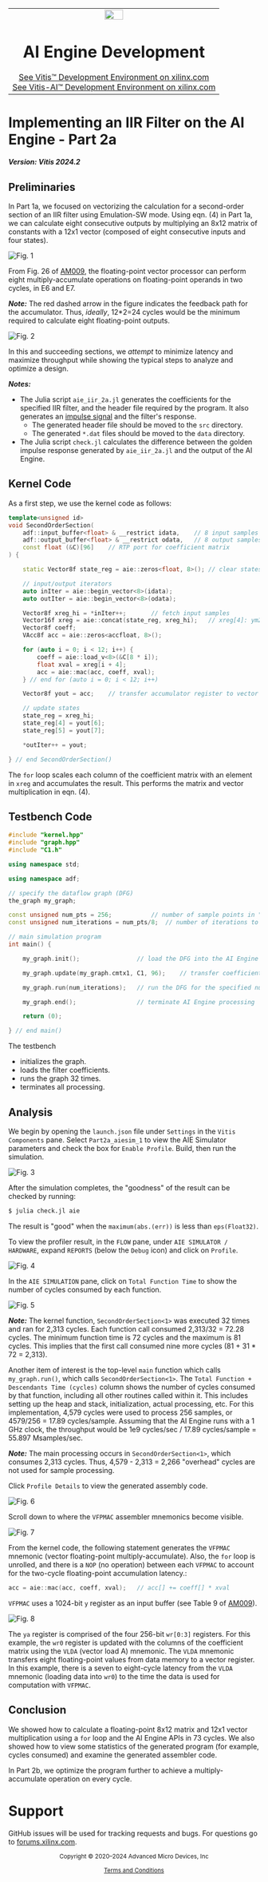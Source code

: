 <table class="sphinxhide" width="100%">
 <tr width="100%">
    <td align="center"><img src="https://raw.githubusercontent.com/Xilinx/Image-Collateral/main/xilinx-logo.png" width="30%"/><h1>AI Engine Development</h1>
    <a href="https://www.xilinx.com/products/design-tools/vitis.html">See Vitis™ Development Environment on xilinx.com</br></a>
    <a href="https://www.xilinx.com/products/design-tools/vitis/vitis-ai.html">See Vitis-AI™ Development Environment on xilinx.com</a>
    </td>
 </tr>
</table>

# Implementing an IIR Filter on the AI Engine - Part 2a

***Version: Vitis 2024.2***

## Preliminaries

In Part 1a, we focused on vectorizing the calculation for a second-order section of an IIR filter using Emulation-SW mode. Using eqn. (4) in Part 1a, we can calculate eight consecutive outputs by multiplying an 8x12 matrix of constants with a 12x1 vector (composed of eight consecutive inputs and four states).

![Fig. 1](./images/eqn4.PNG "Equation 4")

From Fig. 26 of [AM009](https://www.xilinx.com/support/documentation/architecture-manuals/am009-versal-ai-engine.pdf), the floating-point vector processor can perform eight multiply-accumulate operations on floating-point operands in two cycles, in E6 and E7.

***Note:*** The red dashed arrow in the figure indicates the feedback path for the accumulator. Thus, *ideally*, 12*2=24 cycles would be the minimum required to calculate eight floating-point outputs.

![Fig. 2](./images/vfp_pipeline.PNG "Vector Floating Point Pipeline")

In this and succeeding sections, we *attempt* to minimize latency and maximize throughput while showing the typical steps to analyze and optimize a design.

***Notes:***

* The Julia script `aie_iir_2a.jl` generates the coefficients for the specified IIR filter, and the header file required by the program. It also generates an [impulse signal](https://www.dsprelated.com/freebooks/filters/Impulse_Response_Representation.html) and the filter's response.
  * The generated header file should be moved to the `src` directory.
  * The generated `*.dat` files should be moved to the `data` directory.
* The Julia script `check.jl` calculates the difference between the golden impulse response generated by `aie_iir_2a.jl` and the output of the AI Engine.

## Kernel Code

As a first step, we use the kernel code as follows:
```C++
template<unsigned id>
void SecondOrderSection(
	adf::input_buffer<float> & __restrict idata,	// 8 input samples per iteration
	adf::output_buffer<float> & __restrict odata,	// 8 output samples per iteration
    const float (&C)[96]	// RTP port for coefficient matrix
) {

	static Vector8f state_reg = aie::zeros<float, 8>();	// clear states

	// input/output iterators
	auto inIter = aie::begin_vector<8>(idata);
	auto outIter = aie::begin_vector<8>(odata);

	Vector8f xreg_hi = *inIter++;		// fetch input samples
	Vector16f xreg = aie::concat(state_reg, xreg_hi);	// xreg[4]: ym2; xreg[5]: ym1; xreg[6]: xm2; xreg[7]: xm1; xreg[8:15]: x0:x7
	Vector8f coeff;
	VAcc8f acc = aie::zeros<accfloat, 8>();

	for (auto i = 0; i < 12; i++) {
		coeff = aie::load_v<8>(&C[8 * i]);
		float xval = xreg[i + 4];
		acc = aie::mac(acc, coeff, xval);
	} // end for (auto i = 0; i < 12; i++)

	Vector8f yout = acc;	// transfer accumulator register to vector register to update states

	// update states
	state_reg = xreg_hi;
	state_reg[4] = yout[6];
	state_reg[5] = yout[7];

	*outIter++ = yout;

} // end SecondOrderSection()
```
The `for` loop scales each column of the coefficient matrix with an element in `xreg` and accumulates the result. This performs the matrix and vector multiplication in eqn. (4).

## Testbench Code
```C++
#include "kernel.hpp"
#include "graph.hpp"
#include "C1.h"

using namespace std;

using namespace adf;

// specify the dataflow graph (DFG)
the_graph my_graph;

const unsigned num_pts = 256;			// number of sample points in "input.dat"
const unsigned num_iterations = num_pts/8;	// number of iterations to run

// main simulation program
int main() {

	my_graph.init();				// load the DFG into the AI Engine array, establish     connectivity, etc.

	my_graph.update(my_graph.cmtx1, C1, 96);	// transfer coefficients

	my_graph.run(num_iterations);	// run the DFG for the specified number of iterations

	my_graph.end();					// terminate AI Engine processing

	return (0);

} // end main()

```
The testbench

* initializes the graph.
* loads the filter coefficients.
* runs the graph 32 times.
* terminates all processing.

## Analysis

We begin by opening the `launch.json` file under `Settings` in the `Vitis Components` pane. Select `Part2a_aiesim_1` to view the AIE Simulator parameters and check the box for `Enable Profile`. Build, then run the simulation.

![Fig. 3](./images/enable_profiling.PNG "Enable Profiling")

After the simulation completes, the "goodness" of the result can be checked by running:
```bash
$ julia check.jl aie
```
The result is "good" when the `maximum(abs.(err))` is less than `eps(Float32)`.

To view the profiler result, in the `FLOW` pane, under `AIE SIMULATOR / HARDWARE`, expand `REPORTS` (below the `Debug` icon) and click on `Profile`.

![Fig. 4](./images/profile_selection.PNG "Profile Selection")

In the `AIE SIMULATION` pane, click on `Total Function Time` to show the number of cycles consumed by each function.

![Fig. 5](./images/va_fntime.PNG "Total Function Time")

***Note:*** The kernel function, `SecondOrderSection<1>` was executed 32 times and ran for 2,313 cycles. Each function call consumed 2,313/32 = 72.28 cycles. The minimum function time is 72 cycles and the maximum is 81 cycles. This implies that the first call consumed nine more cycles (81 + 31 * 72 = 2,313).

Another item of interest is the top-level `main` function which calls `my_graph.run()`, which calls `SecondOrderSection<1>`. The `Total Function + Descendants Time (cycles)` column shows the number of cycles consumed by that function, including all other routines called within it. This includes setting up the heap and stack, initialization, actual processing, etc. For this implementation, 4,579 cycles were used to process 256 samples, or 4579/256 = 17.89 cycles/sample. Assuming that the AI Engine runs with a 1 GHz clock, the throughput would be 1e9 cycles/sec / 17.89 cycles/sample =  55.897 Msamples/sec.

***Note:*** The main processing occurs in `SecondOrderSection<1>`, which consumes 2,313 cycles. Thus, 4,579 - 2,313 = 2,266 "overhead" cycles are not used for sample processing.

Click `Profile Details` to view the generated assembly code.

![Fig. 6](./images/profile_details.PNG "profile details")

Scroll down to where the `VFPMAC` assembler mnemonics become visible.

![Fig. 7](./images/vfpmac.PNG "VFPMAC mnemonics")

From the kernel code, the following statement generates the `VFPMAC` mnemonic (vector floating-point multiply-accumulate). Also, the `for` loop is unrolled, and there is a `NOP` (no operation) between each `VFPMAC` to account for the two-cycle floating-point accumulation latency.:

```C++
acc = aie::mac(acc, coeff, xval);   // acc[] += coeff[] * xval
```

`VFPMAC` uses a 1024-bit `y` register as an input buffer (see Table 9 of [AM009](https://www.xilinx.com/support/documentation/architecture-manuals/am009-versal-ai-engine.pdf)).

![Fig. 8](./images/vector_regs.PNG "Vector Registers")

The `ya` register is comprised of the four 256-bit `wr[0:3]` registers. For this example, the `wr0` register is updated with the columns of the coefficient matrix using the `VLDA` (vector load A) mnemonic. The `VLDA` mnemonic transfers eight floating-point values from data memory to a vector register. In this example, there is a seven to eight-cycle latency from the `VLDA` mnemonic (loading data into `wr0`) to the time the data is used for computation with `VFPMAC`.

## Conclusion

We showed how to calculate a floating-point 8x12 matrix and 12x1 vector multiplication using a `for` loop and the AI Engine APIs in 73 cycles. We also showed how to view some statistics of the generated program (for example, cycles consumed) and examine the generated assembler code.

In Part 2b, we optimize the program further to achieve a multiply-accumulate operation on every cycle.

# Support

GitHub issues will be used for tracking requests and bugs. For questions go to [forums.xilinx.com](http://forums.xilinx.com/).

<p class="sphinxhide" align="center"><sub>Copyright © 2020–2024 Advanced Micro Devices, Inc</sub></p>

<p class="sphinxhide" align="center"><sup><a href="https://www.amd.com/en/corporate/copyright">Terms and Conditions</a></sup></p>
